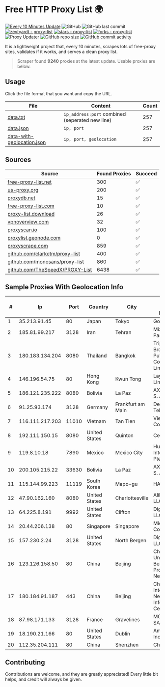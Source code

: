 
# Free HTTP Proxy List 🌍

[![Every 10 Minutes Update](https://github.com/mertguvencli/http-proxy-list/actions/workflows/main.yml/badge.svg?branch=main)](https://github.com/mertguvencli/http-proxy-list/actions/workflows/main.yml)
![GitHub](https://img.shields.io/github/license/mertguvencli/http-proxy-list)
![GitHub last commit](https://img.shields.io/github/last-commit/mertguvencli/http-proxy-list)
[![zevtyardt - proxy-list](https://img.shields.io/static/v1?label=zevtyardt&message=proxy-list&color=blue&logo=github)](https://github.com/zevtyardt/proxy-list "Go to GitHub repo")
[![stars - proxy-list](https://img.shields.io/github/stars/zevtyardt/proxy-list?style=social)](https://github.com/zevtyardt/proxy-list)
[![forks - proxy-list](https://img.shields.io/github/forks/zevtyardt/proxy-list?style=social)](https://github.com/zevtyardt/proxy-list)
[![Proxy Updater](https://github.com/zevtyardt/proxy-list/workflows/Proxy%20Updater/badge.svg)](https://github.com/zevtyardt/proxy-list/actions?query=workflow:"Proxy+Updater")
![GitHub repo size](https://img.shields.io/github/repo-size/zevtyardt/proxy-list)
[![GitHub commit activity](https://img.shields.io/github/commit-activity/m/zevtyardt/proxy-list?logo=commits)](https://github.com/zevtyardt/proxy-list/commits/main)

It is a lightweight project that, every 10 minutes, scrapes lots of free-proxy sites, validates if it works, and serves a clean proxy list.

> Scraper found **9240** proxies at the latest update. Usable proxies are below.

## Usage

Click the file format that you want and copy the URL.

|File|Content|Count|
|----|-------|-----|
|[data.txt](https://raw.githubusercontent.com/mertguvencli/http-proxy-list/main/proxy-list/data.txt)|`ip_address:port` combined (seperated new line)|257|
|[data.json](https://raw.githubusercontent.com/mertguvencli/http-proxy-list/main/proxy-list/data.json)|`ip, port`|257|
|[data-with-geolocation.json](https://raw.githubusercontent.com/mertguvencli/http-proxy-list/main/proxy-list/data-with-geolocation.json)|`ip, port, geolocation`|257|

## Sources

|Source|Found Proxies|Succeed|
|------|-------------|-------|
|[free-proxy-list.net](https://free-proxy-list.net)|300|✅|
|[us-proxy.org](https://www.us-proxy.org)|200|✅|
|[proxydb.net](http://proxydb.net)|15|✅|
|[free-proxy-list.com](https://free-proxy-list.com/?page=&port=&type%5B%5D=http&type%5B%5D=https&up_time=0&search=Search)|10|✅|
|[proxy-list.download](https://www.proxy-list.download/HTTP)|26|✅|
|[vpnoverview.com](https://vpnoverview.com/privacy/anonymous-browsing/free-proxy-servers)|32|✅|
|[proxyscan.io](https://www.proxyscan.io)|100|✅|
|[proxylist.geonode.com](https://proxylist.geonode.com/api/proxy-list?limit=300&page=1&sort_by=lastChecked&sort_type=desc&protocols=http,https)|0|✅|
|[proxyscrape.com](https://api.proxyscrape.com/v2/?request=displayproxies&protocol=http&timeout=10000&country=all&ssl=all&anonymity=all)|859|✅|
|[github.com/clarketm/proxy-list](https://raw.githubusercontent.com/clarketm/proxy-list/master/proxy-list-raw.txt)|400|✅|
|[github.com/monosans/proxy-list](https://raw.githubusercontent.com/monosans/proxy-list/main/proxies/http.txt)|860|✅|
|[github.com/TheSpeedX/PROXY-List](https://raw.githubusercontent.com/TheSpeedX/PROXY-List/master/http.txt)|6438|✅|


## Sample Proxies With Geolocation Info

|#|Ip|Port|Country|City|Internet Service Provider|
|-|--|----|-------|----|-------------------------|
|1|35.213.91.45|80|Japan|Tokyo|Google LLC|
|2|185.81.99.217|3128|Iran|Tehran|Mizban Dade Pasargad|
|3|180.183.134.204|8080|Thailand|Bangkok|Triple T Broadband Public Company Limited|
|4|146.196.54.75|80|Hong Kong|Kwun Tong|Layerstack Limited|
|5|186.121.235.222|8080|Bolivia|La Paz|AXS Bolivia S. A.|
|6|91.25.93.174|3128|Germany|Frankfurt am Main|Deutsche Telekom AG|
|7|116.111.217.203|11010|Vietnam|Tan Tien|Viettel Corporation|
|8|192.111.150.15|8080|United States|Quinton|Centrilogic|
|9|119.8.10.18|7890|Mexico|Mexico City|Huawei International Pte. LTD|
|10|200.105.215.22|33630|Bolivia|La Paz|AXS Bolivia S. A.|
|11|115.144.99.223|11119|South Korea|Mapo-gu|HAIonNet|
|12|47.90.162.160|8080|United States|Charlottesville|Alibaba.com LLC|
|13|64.225.8.191|9992|United States|Clifton|DigitalOcean, LLC|
|14|20.44.206.138|80|Singapore|Singapore|Microsoft Corporation|
|15|157.230.2.24|3128|United States|North Bergen|DigitalOcean, LLC|
|16|123.126.158.50|80|China|Beijing|China Unicom Beijing Province Network|
|17|180.184.91.187|443|China|Beijing|China Internet Network Information Center|
|18|87.98.171.133|3128|France|Gravelines|MCPECloud SAS|
|19|18.190.21.166|80|United States|Dublin|Amazon.com, Inc.|
|20|112.35.204.111|80|China|Shenzhen|China Mobile|



## Contributing

Contributions are welcome, and they are greatly appreciated! Every
little bit helps, and credit will always be given.


